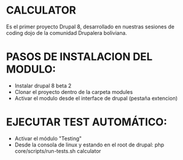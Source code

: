 CALCULATOR
==========

Es el primer proyecto Drupal 8, desarrollado en nuestras sesiones de coding dojo de la comunidad Drupalera boliviana.

PASOS DE INSTALACION DEL MODULO:
===============================

* Instalar drupal 8 beta 2
* Clonar el proyecto dentro de la carpeta modules
* Activar el modulo desde el interface de drupal (pestaña extencion)

EJECUTAR TEST AUTOMÁTICO:
==============================

* Activar el módulo "Testing"
* Desde la consola de linux y estando en el root de drupal: 
php core/scripts/run-tests.sh calculator

